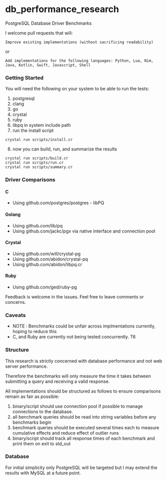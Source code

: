 # db_performance_research
PostgreSQL Database Driver Benchmarks

I welcome pull requests that will:

`Improve existing implementations (without sacrificing readability)`

or

`Add implementations for the following languages:
Python, Lua, Nim, Java, Kotlin, Swift, Javascript, Shell`

### Getting Started

You will need the following on your system to be able to run the tests:

1. postgresql
2. clang
3. go
4. crystal
5. ruby
6. libpq in system include path
7. run the install script
```
crystal run scripts/install.cr
```
8. now you can build, run, and summarize the results
```
crystal run scripts/build.cr
crystal run scripts/run.cr
crystal run scripts/summary.cr
```


### Driver Comparisons

#### C
- Using github.com/postgres/postgres - libPQ

#### Golang
- Using github.com/lib/pq
- Using github.com/jackc/pgx via native interface and connection pool

#### Crystal
- Using github.com/will/crystal-pg
- Using github.com/abidon/crystal-pq
- Using github.com/abidon/libpq.cr

#### Ruby 
- Using github.com/ged/ruby-pg


Feedback is welcome in the issues. Feel free to leave comments or concerns.

### Caveats
- NOTE : Benchmarks could be unfair across implmentations currently, hoping to reduce this
- C, and Ruby are currently not being tested concurrently. T6


### Structure

This research is strictly concerned with database performance and not web server performance.

Therefore the benchmarks will only measure the time it takes between submitting a query and receiving a valid response.

All implementations should be structured as follows to ensure comparisons remain as fair as possible:

1. binary/script should use connection pool if possible to manage connections to the database.
2. all benchmark queries should be read into string variables before any benchmarks begin
3. benchmark queries should be executed several times each to measure cumulative effects and reduce effect of outlier runs
4. binary/script should track all response times of each benchmark and print them on exit to std_out

### Database

For initial simplicity only PostgreSQL will be targeted but I may extend the results with MySQL at a future point.




